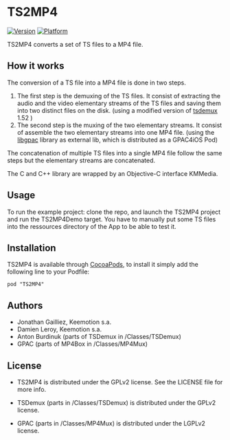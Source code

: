 # TS2MP4

[![Version](http://cocoapod-badges.herokuapp.com/v/TS2MP4/badge.png)](http://cocoadocs.org/docsets/TS2MP4)
[![Platform](http://cocoapod-badges.herokuapp.com/p/TS2MP4/badge.png)](http://cocoadocs.org/docsets/TS2MP4)

TS2MP4 converts a set of TS files to a MP4 file. 

## How it works
The conversion of a TS file into a MP4 file is done in two steps.

1. The first step is the demuxing of the TS files. It consist of extracting the audio and the video elementary streams of the TS files and saving them into two distinct files on the disk. (using a modified version of [tsdemux][1] 1.52 )
2. The second step is the muxing of the two elementary streams. It consist of assemble the two elementary streams into one MP4 file. (using the [libgpac][2] library as external lib, which is distributed as a GPAC4iOS Pod)

The concatenation of multiple TS files into a single MP4 file follow the same steps but the elementary streams are concatenated.

The C and C++ library are wrapped by an Objective-C interface KMMedia.

## Usage

To run the example project: clone the repo, and launch the TS2MP4 project and run the TS2MP4Demo target. You have to manually put some TS files into the ressources directory of the App to be able to test it.

## Installation

TS2MP4 is available through [CocoaPods](http://cocoapods.org), to install it simply add the following line to your Podfile:

    pod "TS2MP4"

## Authors

* Jonathan Gailliez, Keemotion s.a.
* Damien Leroy, Keemotion s.a.
* Anton Burdinuk (parts of TSDemux in /Classes/TSDemux)
* GPAC (parts of MP4Box in /Classes/MP4Mux)

## License

* TS2MP4 is distributed under the GPLv2 license. See the LICENSE file for more info.
* TSDemux (parts in /Classes/TSDemux) is distributed under the GPLv2 license.
* GPAC (parts in /Classes/MP4Mux) is distributed under the LGPLv2 license.

  [1]: http://code.google.com/p/tsdemuxer/downloads/list
  [2]: http://gpac.wp.mines-telecom.fr/